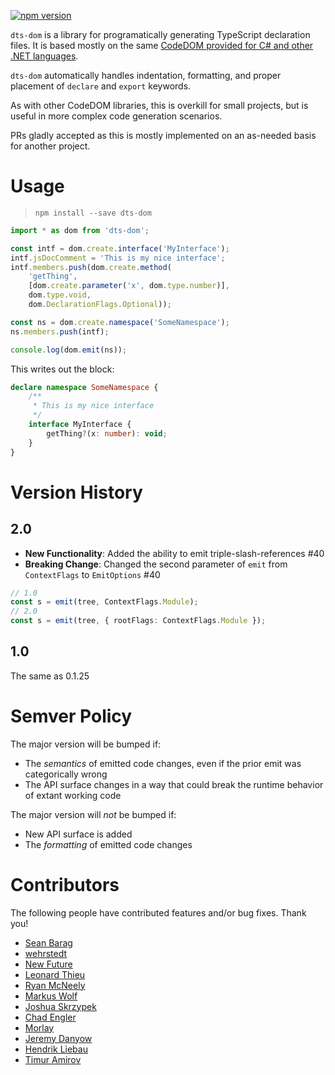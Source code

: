 [![npm version](https://badge.fury.io/js/dts-dom.svg)](https://badge.fury.io/js/dts-dom)

`dts-dom` is a library for programatically generating TypeScript declaration files.
It is based mostly on the same [CodeDOM provided for C# and other .NET languages](https://msdn.microsoft.com/en-us/library/y2k85ax6(v=vs.110).aspx).

`dts-dom` automatically handles indentation, formatting, and proper placement of `declare` and `export` keywords.

As with other CodeDOM libraries, this is overkill for small projects, but is useful in more complex code generation scenarios.

PRs gladly accepted as this is mostly implemented on an as-needed basis for another project. 

# Usage

> `npm install --save dts-dom`

```ts
import * as dom from 'dts-dom';

const intf = dom.create.interface('MyInterface');
intf.jsDocComment = 'This is my nice interface';
intf.members.push(dom.create.method(
    'getThing',
    [dom.create.parameter('x', dom.type.number)],
    dom.type.void,
    dom.DeclarationFlags.Optional));

const ns = dom.create.namespace('SomeNamespace');
ns.members.push(intf);

console.log(dom.emit(ns));
```
This writes out the block:
```ts
declare namespace SomeNamespace {
    /**
     * This is my nice interface
     */
    interface MyInterface {
        getThing?(x: number): void;
    }
}
```

# Version History

## 2.0
 * **New Functionality**: Added the ability to emit triple-slash-references #40
 * **Breaking Change**: Changed the second parameter of `emit` from `ContextFlags` to `EmitOptions` #40
```ts
// 1.0
const s = emit(tree, ContextFlags.Module);
// 2.0
const s = emit(tree, { rootFlags: ContextFlags.Module });
```

## 1.0

The same as 0.1.25

# Semver Policy

The major version will be bumped if:
 * The *semantics* of emitted code changes, even if the prior emit was categorically wrong
 * The API surface changes in a way that could break the runtime behavior of extant working code

The major version will *not* be bumped if:
 * New API surface is added
 * The *formatting* of emitted code changes

# Contributors

The following people have contributed features and/or bug fixes. Thank you!
 * [Sean Barag](https://www.github.com/sjbarag)
 * [wehrstedt](https://www.github.com/wehrstedt)
 * [New Future](https://www.github.com/NewFuture)
 * [Leonard Thieu](https://www.github.com/leonard-thieu)
 * [Ryan McNeely](https://www.github.com/RMcNeely)
 * [Markus Wolf](https://www.github.com/KnisterPeter)
 * [Joshua Skrzypek](https://www.github.com/jskrzypek)
 * [Chad Engler](https://www.github.com/englercj)
 * [Morlay](https://www.github.com/morlay)
 * [Jeremy Danyow](https://www.github.com/jdanyow)
 * [Hendrik Liebau](https://github.com/KingHenne)
 * [Timur Amirov](https://github.com/DeTeam)
